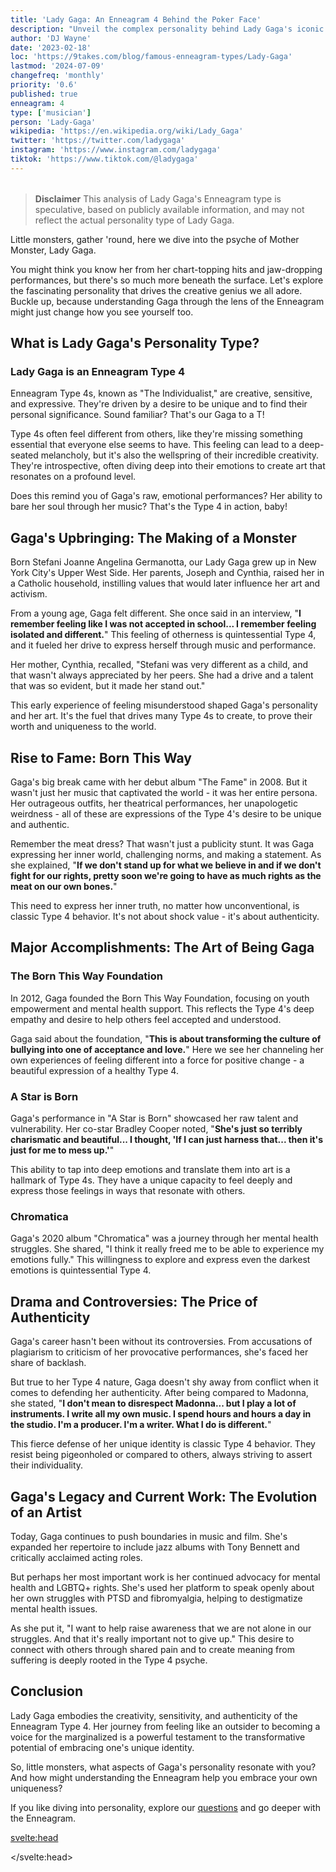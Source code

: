 ```yaml
---
title: 'Lady Gaga: An Enneagram 4 Behind the Poker Face'
description: "Unveil the complex personality behind Lady Gaga's iconic persona. Explore how her Enneagram Type 4 traits shape her art, activism, and authenticity."
author: 'DJ Wayne'
date: '2023-02-18'
loc: 'https://9takes.com/blog/famous-enneagram-types/Lady-Gaga'
lastmod: '2024-07-09'
changefreq: 'monthly'
priority: '0.6'
published: true
enneagram: 4
type: ['musician']
person: 'Lady-Gaga'
wikipedia: 'https://en.wikipedia.org/wiki/Lady_Gaga'
twitter: 'https://twitter.com/ladygaga'
instagram: 'https://www.instagram.com/ladygaga'
tiktok: 'https://www.tiktok.com/@ladygaga'
---
```


<!-- notes: need to update -->

<script>
	import  PopCard  from "$lib/components/atoms/PopCard.svelte";
</script>

<div
	style="display: flex;
    justify-content: center;
    margin: 1rem 0;
	"
>
	<PopCard
		image={`/types/4s/${'Lady-Gaga'}.webp`}
		showIcon={false}
		enneagramType="4"
		displayText="Lady Gaga"
		subtext=""
	/>
</div>

> **Disclaimer** This analysis of Lady Gaga's Enneagram type is speculative, based on publicly available information, and may not reflect the actual personality type of Lady Gaga.

<p class="firstLetter">Little monsters, gather 'round, here we dive into the psyche of Mother Monster, Lady Gaga.</p>

You might think you know her from her chart-topping hits and jaw-dropping performances, but there's so much more beneath the surface. Let's explore the fascinating personality that drives the creative genius we all adore. Buckle up, because understanding Gaga through the lens of the Enneagram might just change how you see yourself too.

## What is Lady Gaga's Personality Type?

### Lady Gaga is an Enneagram Type 4

Enneagram Type 4s, known as "The Individualist," are creative, sensitive, and expressive. They're driven by a desire to be unique and to find their personal significance. Sound familiar? That's our Gaga to a T!

Type 4s often feel different from others, like they're missing something essential that everyone else seems to have. This feeling can lead to a deep-seated melancholy, but it's also the wellspring of their incredible creativity. They're introspective, often diving deep into their emotions to create art that resonates on a profound level.

Does this remind you of Gaga's raw, emotional performances? Her ability to bare her soul through her music? That's the Type 4 in action, baby!

## Gaga's Upbringing: The Making of a Monster

Born Stefani Joanne Angelina Germanotta, our Lady Gaga grew up in New York City's Upper West Side. Her parents, Joseph and Cynthia, raised her in a Catholic household, instilling values that would later influence her art and activism.

From a young age, Gaga felt different. She once said in an interview, "**I remember feeling like I was not accepted in school... I remember feeling isolated and different.**" This feeling of otherness is quintessential Type 4, and it fueled her drive to express herself through music and performance.

Her mother, Cynthia, recalled, "Stefani was very different as a child, and that wasn't always appreciated by her peers. She had a drive and a talent that was so evident, but it made her stand out."

This early experience of feeling misunderstood shaped Gaga's personality and her art. It's the fuel that drives many Type 4s to create, to prove their worth and uniqueness to the world.

## Rise to Fame: Born This Way

Gaga's big break came with her debut album "The Fame" in 2008. But it wasn't just her music that captivated the world - it was her entire persona. Her outrageous outfits, her theatrical performances, her unapologetic weirdness - all of these are expressions of the Type 4's desire to be unique and authentic.

Remember the meat dress? That wasn't just a publicity stunt. It was Gaga expressing her inner world, challenging norms, and making a statement. As she explained, "**If we don't stand up for what we believe in and if we don't fight for our rights, pretty soon we're going to have as much rights as the meat on our own bones.**"

This need to express her inner truth, no matter how unconventional, is classic Type 4 behavior. It's not about shock value - it's about authenticity.

## Major Accomplishments: The Art of Being Gaga

### The Born This Way Foundation

In 2012, Gaga founded the Born This Way Foundation, focusing on youth empowerment and mental health support. This reflects the Type 4's deep empathy and desire to help others feel accepted and understood.

Gaga said about the foundation, "**This is about transforming the culture of bullying into one of acceptance and love.**" Here we see her channeling her own experiences of feeling different into a force for positive change - a beautiful expression of a healthy Type 4.

### A Star is Born

Gaga's performance in "A Star is Born" showcased her raw talent and vulnerability. Her co-star Bradley Cooper noted, "**She's just so terribly charismatic and beautiful... I thought, 'If I can just harness that... then it's just for me to mess up.'**"

This ability to tap into deep emotions and translate them into art is a hallmark of Type 4s. They have a unique capacity to feel deeply and express those feelings in ways that resonate with others.

### Chromatica

Gaga's 2020 album "Chromatica" was a journey through her mental health struggles. She shared, "I think it really freed me to be able to experience my emotions fully." This willingness to explore and express even the darkest emotions is quintessential Type 4.

## Drama and Controversies: The Price of Authenticity

Gaga's career hasn't been without its controversies. From accusations of plagiarism to criticism of her provocative performances, she's faced her share of backlash.

But true to her Type 4 nature, Gaga doesn't shy away from conflict when it comes to defending her authenticity. After being compared to Madonna, she stated, "**I don't mean to disrespect Madonna... but I play a lot of instruments. I write all my own music. I spend hours and hours a day in the studio. I'm a producer. I'm a writer. What I do is different.**"

This fierce defense of her unique identity is classic Type 4 behavior. They resist being pigeonholed or compared to others, always striving to assert their individuality.

## Gaga's Legacy and Current Work: The Evolution of an Artist

Today, Gaga continues to push boundaries in music and film. She's expanded her repertoire to include jazz albums with Tony Bennett and critically acclaimed acting roles.

But perhaps her most important work is her continued advocacy for mental health and LGBTQ+ rights. She's used her platform to speak openly about her own struggles with PTSD and fibromyalgia, helping to destigmatize mental health issues.

As she put it, "I want to help raise awareness that we are not alone in our struggles. And that it's really important not to give up." This desire to connect with others through shared pain and to create meaning from suffering is deeply rooted in the Type 4 psyche.

## Conclusion

Lady Gaga embodies the creativity, sensitivity, and authenticity of the Enneagram Type 4. Her journey from feeling like an outsider to becoming a voice for the marginalized is a powerful testament to the transformative potential of embracing one's unique identity.

So, little monsters, what aspects of Gaga's personality resonate with you? And how might understanding the Enneagram help you embrace your own uniqueness?

If you like diving into personality, explore our <a href="/questions" >questions</a> and go deeper with the Enneagram.

<svelte:head>

<script type="application/ld+json">
{
  "@context": "http://schema.org",
  "@graph": [
    {
      "@type": "Article",
      "articleBody": "Lady Gaga, born Stefani Joanne Angelina Germanotta, is more than just a pop icon. Behind the extravagant costumes and chart-topping hits lies a compassionate, driven, and multifaceted individual who embodies the creativity, sensitivity, and authenticity of the Enneagram Type 4. This article explores Lady Gaga's personality through the lens of the Enneagram, delving into her upbringing, rise to fame, major accomplishments, and how she has navigated challenges and controversies.",
      "author": {
        "@type": "Person",
        "name": "DJ Wayne",
        "sameAs": ["https://www.instagram.com/djwayne3/", "https://www.youtube.com/@djwayne3", "https://www.linkedin.com/in/davidtwayne/", "https://twitter.com/djwayne3"]
      },
      "dateModified": "2024-07-09",
      "datePublished": "2024-07-09",
      "description": "Unveil the complex personality behind Lady Gaga's iconic persona. Explore how her Enneagram Type 4 traits shape her art, activism, and authenticity.",
      "headline": "Lady Gaga: The Enneagram 4 Behind the Poker Face",
      "image": {
        "@type": "ImageObject",
        "height": 900,
        "url": "https://9takes.com/types/4s/Lady-Gaga.webp",
        "width": 900
      },
      "mainEntityOfPage": {
        "@id": "https://9takes.com/blog/famous-enneagram-types/Lady-Gaga",
        "@type": "WebPage"
      },
      "mentions": {
        "@type": "Person",
        "name": "Lady Gaga",
        "sameAs": [
          "https://en.wikipedia.org/wiki/Lady_Gaga",
          "https://www.imdb.com/name/nm3078932/",
          "https://twitter.com/ladygaga"
        ]
      },
      "publisher": {
        "@type": "Organization",
        "sameAs": ["https://www.instagram.com/9takesdotcom/", "https://twitter.com/9takesdotcom"],
        "logo": {
          "@type": "ImageObject",
          "url": "https://9takes.com/brand/darkRubix.png"
        },
        "name": "9takes"
      }
    },
    {
      "@type": "FAQPage",
      "mainEntity": [
        {
          "@type": "Question",
          "name": "What is Lady Gaga's Enneagram type?",
          "acceptedAnswer": {
            "@type": "Answer",
            "text": "Lady Gaga is an Enneagram Type 4, also known as The Individualist or The Artist. Type 4s are characterized by their creativity, sensitivity, and desire for authenticity and self-expression."
          }
        },
        {
          "@type": "Question",
          "name": "How did Lady Gaga's upbringing shape her Enneagram Type 4 personality?",
          "acceptedAnswer": {
            "@type": "Answer",
            "text": "Growing up in New York City, Lady Gaga often felt different from her peers. This feeling of otherness, typical of Type 4s, fueled her drive to express herself through music and performance. Her mother recalled that Gaga 'had a drive and a talent that was so evident, but it made her stand out.'"
          }
        },
        {
          "@type": "Question",
          "name": "What are some lesser-known facts about Lady Gaga that reflect her Enneagram Type 4 traits?",
          "acceptedAnswer": {
            "@type": "Answer",
            "text": "Lady Gaga was classically trained in piano from age four and gained early admission to NYU's Tisch School of the Arts. She also has synesthesia, allowing her to 'see' music as colors. These facts highlight her artistic nature and unique perception of the world, typical of Type 4s."
          }
        },
        {
          "@type": "Question",
          "name": "How does Lady Gaga's Enneagram Type 4 personality influence her music and performances?",
          "acceptedAnswer": {
            "@type": "Answer",
            "text": "As a Type 4, Lady Gaga channels her deep emotions and desire for authenticity into her art. Her theatrical performances and provocative outfits are expressions of her inner world and a challenge to societal norms. Her music often explores themes of identity, acceptance, and self-love, reflecting Type 4's quest for authenticity."
          }
        },
        {
          "@type": "Question",
          "name": "How has Lady Gaga's Enneagram Type 4 personality shaped her activism?",
          "acceptedAnswer": {
            "@type": "Answer",
            "text": "Lady Gaga's advocacy for mental health and LGBTQ+ rights reflects the Type 4's deep empathy and desire to help others feel accepted. Her Born This Way Foundation, focused on youth empowerment, is a way of channeling her own experiences of feeling different into a force for positive change."
          }
        }
      ]
    }
  ]
}
</script>

</svelte:head>

<style lang="scss"></style>

